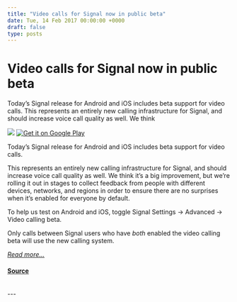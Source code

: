 ```yaml
---
title: "Video calls for Signal now in public beta"
date: Tue, 14 Feb 2017 00:00:00 +0000
draft: false
type: posts
---
```

# Video calls for Signal now in public beta





 Today’s Signal release for Android and iOS includes beta support for video calls. This represents an entirely new calling infrastructure for Signal, and should increase voice call quality as well. We think

 

[![](/blog/images/appstore.png)](https://itunes.apple.com/us/app/signal-private-messenger/id874139669) [![Get it on Google Play](https://play.google.com/intl/en_us/badges/images/generic/en-play-badge.png)](https://play.google.com/store/apps/details?id=org.thoughtcrime.securesms)

Today’s Signal release for Android and iOS includes beta support for video calls.

This represents an entirely new calling infrastructure for Signal, and should increase voice call quality as well. We think it’s a big improvement, but we’re rolling it out in stages to collect feedback from people with different devices, networks, and regions in order to ensure there are no surprises when it’s enabled for everyone by default.

To help us test on Android and iOS, toggle Signal Settings -> Advanced -> Video calling beta.

Only calls between Signal users who have _both_ enabled the video calling beta will use the new calling system.

[_Read more..._](https://signal.org/blog/signal-video-calls-beta/)

#### [Source](https://signal.org/blog/signal-video-calls-beta/)

<br/>
---
